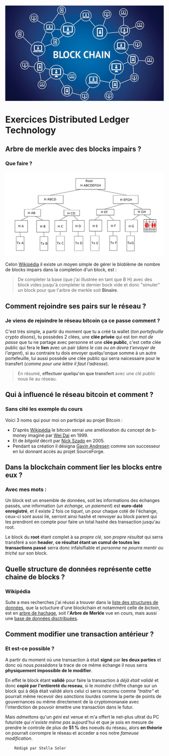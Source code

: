 ![alt text](./blockchain1.jpg "Photo blockchain")

Exercices Distributed Ledger Technology
=========================================

Arbre de merkle avec des blocks impairs ?
-----------------------------------------
### Que faire ?

![alt text](./TABLEAUMERKLE.png "Tableau de Merkel impair géré")

Celon [Wikipédia](https://fr.wikipedia.org/wiki/Arbre_de_Merkle) il existe un moyen simple de gérer le bloblème de nombre de blocks impairs dans la completion d'un block, est :
> De completer la base (que j'ai illustrée en tant que B H) avec des block vides jusqu'à completer le dernier bock vide et donc "simuler" un block pour que l'arbre de merkle soit **Binaire**.


Comment rejoindre ses pairs sur le réseau ?
-----------------------------------------
### Je viens de rejoindre le réseau bitcoin ça ce passe comment ?

C'est très simple, a partir du moment que tu a créé ta wallet (*ton portefeuille crypto disons*), tu possèdes 2 clées, une **clée privée** qui est *ton mot de passe* que tu ne partage avec personne et une **clée public**, c'est cette clée public qui fera le **lien** avec un pair (*dans le cas ou on devra t'envoyer de l'argent*), si au contraire tu dois envoyer quelqu'onque somme à un autre portefeuille, lui aussi possède une clée public qui serra naicessaire pour le transfert (*comme pour une lettre il faut l'adresse*).

> En résumé, **effectuer quelqu'on que transfert** avec une *clé public* nous lie au réseau.

Qui à influencé le réseau bitcoin et comment ?
-----------------------------------------
### Sans cité les exemple du cours

Voici 3 noms qui pour moi on participé au projet Bitcoin :
* D'après [Wikipédia](https://fr.wikipedia.org/wiki/Bitcoin#Cr%C3%A9ation) le bitcoin serrai une amélioration du concept de b-money imaginé par [Wei Dai](https://en.wikipedia.org/wiki/Wei_Dai) en 1999.
* Et de *bitgold* décrit par [Nick Szado](https://fr.wikipedia.org/wiki/Nick_Szabo) en 2005.
* Pendant sa création il désigna [Gavin Andresen](https://fr.wikipedia.org/wiki/Gavin_Andresen) comme son successeur en lui donnant accès au projet SourceForge.

Dans la blockchain comment lier les blocks entre eux ?
-----------------------------------------
### Avec mes mots :

Un block est un ensemble de données, soit les informations des échanges passés, une information (*un échange, un paiement*) est **euro-daté enregistré**, et il existe 2 fois ce *tiquet*, un pour chaque coté de l'échange, ceux-ci sont aussi lié, serront ainsi hashé et renvoyer au block parent qui les prendront en compte pour faire un total hashé des transaction jusqu'au root.

Le block du **root** étant complet à sa *propre clé*, son *propre résultat* qui serra transféré a son **header**, **ce résultat étant un cumul de toutes les transactions passé** serra donc infalsifiable et *personne ne pourra mentir ou triché* sur son block.

Quelle structure de données représente cette chaine de blocks ?
-----------------------------------------
### Wikipédia

Suite a mes recherches j'ai réussi a trouver dans la [liste des structures de données](https://en.wikipedia.org/wiki/List_of_data_structures), que la sctucture d'une blockchain et notamment celle de *bictoin*, est en [arbre de hachage](https://en.wikipedia.org/wiki/Hash_tree), soit l'**Arbre de Merkle** vue en cours, mais aussi une [base de données disctribuées](https://fr.wikipedia.org/wiki/Base_de_donn%C3%A9es_distribu%C3%A9e#:~:text=En%20informatique%2C%20une%20base%20de,des%20donn%C3%A9es%20de%20mani%C3%A8re%20distribu%C3%A9e.).

Comment modifier une transaction antérieur ?
------------------------------------------
### Et est-ce possible ?

A partir du moment où une transaction à était **signé** par **les deux parties** et donc où nous *possèdons* la trace de ce même échange il nous serra **physiquement impossible de le modifier**.

En effet le block étant **validé** pour faire la transaction à *déjà était validé* et donc **copié par l'entiereté du reseau**, si le *moindre* chiffre change sur un block qui à déjà était validé alors celui ci serra reconnu comme *"traitre"* et pourrait même recevoir des *sanctions lourdes* comme la perte de points de gouvernances ou même directement de la cryptomonanaie avec l'interdiction de pouvoir émettre une transaction dans le futur.

Mais *admettons* qu'un *géni* est venue et m'a offert le net-plus ultrat du PC futuriste *qui n'existe même pas* aujourd'hui et que je sois en mesure de prendre le controle de plus de **51 %** des noeuds du réseau, alors **en théorie** on pourrait corrompre le réseau et acceder a nos notre *fameuse modification*.

        Rédigé par Stella Soler
